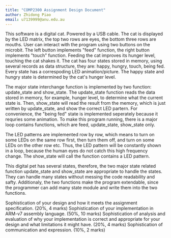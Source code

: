 ```yaml
---
title: "COMP2300 Assignment Design Document"
author: Zhidong Piao
email: u7139999@anu.edu.au
---
```


<!-- write your design document here -->
This software is a digital cat. Powered by a USB cable. The cat is displayed by the LED matrix, the top two rows are eyes, the bottom three rows are mouths. User can interact with the program using two buttons on the microbit. The left button implements "feed" function, the right button implements "touch" function. Feeding the cat improves its hunger level, touching the cat shakes it. The cat has four states stored in memory, using several records as data structure, they are: happy, hungry, touch, being fed. Every state has a correspoding LED animation/picture. The happy state and hungry state is determined by the cat's hunger level. 

The major state interchange function is implemented by two function: update_state and show_state. The update_state function reads the data stored in memory, for example, hunger level, to determine what the current state is. Then, show_state will read the result from the memory, which is just written by update_state, and show the correct LED partern. For convenience, the "being fed" state is implemented seperately because it requries some animation. To make this program running, there is a major loop contains functions, which are feed, update_state, show_state only. 

The LED patterns are implemented row by row, which means to turn on some LEDs on the same row first, then turn them off, and turn on some LEDs on the other row etc. Thus, the LED pattern will be constantly shown in a loop, because the human eyes do not catch this high frequency change. The show_state will call the function contains a LED pattern.

This digital pet has several states, therefore, the two major state related function update_state and show_state are appropriate to handle the states. They can handle many states without messing the code readability and safty. Additionaly, the two functions make the program extendable, since the programmer can add many state module and write them into the two functions. 





Sophistication of your design and how it meets the assignment specification. (20%, 4 marks)
Sophistication of your implementation in ARM-v7 assembly language. (50%, 10 marks)
Sophistication of analysis and evaluation of why your implementation is correct and appropriate for your design and what limitations it might have. (20%, 4 marks)
Sophistication of communication and expression. (10%, 2 marks)
